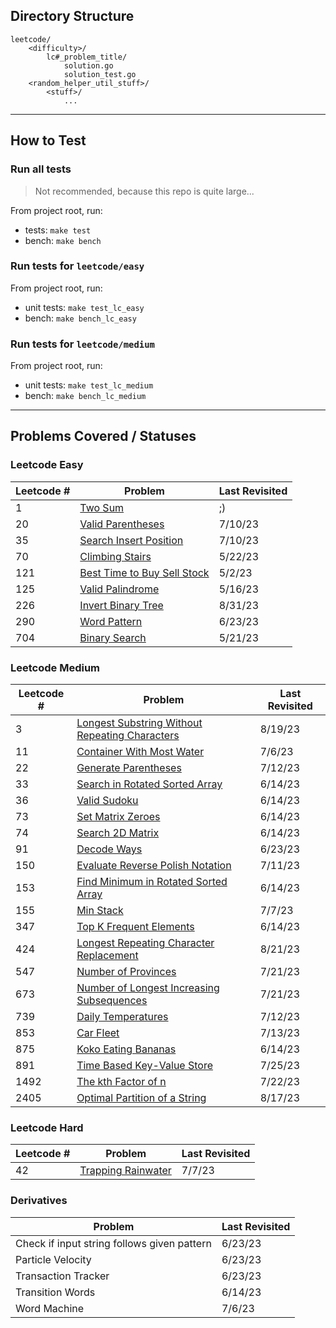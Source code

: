 ## Directory Structure
    leetcode/
        <difficulty>/
            lc#_problem_title/
                solution.go
                solution_test.go
        <random_helper_util_stuff>/
            <stuff>/
                ...

--- 
## How to Test
### Run all tests
> Not recommended, because this repo is quite large...

From project root, run:
* tests: `make test`
* bench: `make bench`

### Run tests for `leetcode/easy` 
From project root, run: 
* unit tests: `make test_lc_easy`
* bench: `make bench_lc_easy`

### Run tests for `leetcode/medium` 
From project root, run:
* unit tests: `make test_lc_medium`
* bench: `make bench_lc_medium`

---
## Problems Covered / Statuses 

### Leetcode Easy
| Leetcode # | Problem                                                                                       | Last Revisited |
|------------|-----------------------------------------------------------------------------------------------|----------------|
| 1          | [Two Sum](https://leetcode.com/problems/two-sum/)                                             | ;)             | 
| 20         | [Valid Parentheses](https://leetcode.com/problems/valid-parentheses/)                         | 7/10/23        |
| 35         | [Search Insert Position](https://leetcode.com/problems/search-insert-position/)               | 7/10/23        |
| 70         | [Climbing Stairs](https://leetcode.com/problems/climbing-stairs/)                             | 5/22/23        |
| 121        | [Best Time to Buy Sell Stock](https://leetcode.com/problems/best-time-to-buy-and-sell-stock/) | 5/2/23         |
| 125        | [Valid Palindrome](https://leetcode.com/problems/valid-palindrome/)                           | 5/16/23        |
| 226        | [Invert Binary Tree](https://leetcode.com/problems/invert-binary-tree/)                       | 8/31/23        |
| 290        | [Word Pattern](https://leetcode.com/problems/word-pattern/)                                   | 6/23/23        |
| 704        | [Binary Search](https://leetcode.com/problems/binary-search/)                                 | 5/21/23        |

### Leetcode Medium
| Leetcode # | Problem                                                                                                                         | Last Revisited |
|------------|---------------------------------------------------------------------------------------------------------------------------------|----------------|
| 3          | [Longest Substring Without Repeating Characters](https://leetcode.com/problems/longest-substring-without-repeating-characters/) | 8/19/23        | 
| 11         | [Container With Most Water](https://leetcode.com/problems/container-with-most-water/)                                           | 7/6/23         |
| 22         | [Generate Parentheses](https://leetcode.com/problems/generate-parentheses/)                                                     | 7/12/23        |
| 33         | [Search in Rotated Sorted Array](https://leetcode.com/problems/search-in-rotated-sorted-array/)                                 | 6/14/23        |
| 36         | [Valid Sudoku](https://leetcode.com/problems/valid-sudoku/)                                                                     | 6/14/23        |
| 73         | [Set Matrix Zeroes](https://leetcode.com/problems/set-matrix-zeroes/)                                                           | 6/14/23        |
| 74         | [Search 2D Matrix](https://leetcode.com/problems/search-a-2d-matrix/)                                                           | 6/14/23        |
| 91         | [Decode Ways](https://leetcode.com/problems/decode-ways/)                                                                       | 6/23/23        |
| 150        | [Evaluate Reverse Polish Notation](https://leetcode.com/problems/evaluate-reverse-polish-notation/)                             | 7/11/23        |
| 153        | [Find Minimum in Rotated Sorted Array](https://leetcode.com/problems/find-minimum-in-rotated-sorted-array/)                     | 6/14/23        |
| 155        | [Min Stack](https://leetcode.com/problems/min-stack/)                                                                           | 7/7/23         |
| 347        | [Top K Frequent Elements](https://leetcode.com/problems/top-k-frequent-elements/)                                               | 6/14/23        |
| 424        | [Longest Repeating Character Replacement](https://leetcode.com/problems/longest-repeating-character-replacement/)               | 8/21/23        |
| 547        | [Number of Provinces](https://leetcode.com/problems/number-of-provinces/)                                                       | 7/21/23        |
| 673        | [Number of Longest Increasing Subsequences](https://leetcode.com/problems/number-of-longest-increasing-subsequence/)            | 7/21/23        |
| 739        | [Daily Temperatures](https://leetcode.com/problems/daily-temperatures/)                                                         | 7/12/23        |
| 853        | [Car Fleet](https://leetcode.com/problems/car-fleet/)                                                                           | 7/13/23        |
| 875        | [Koko Eating Bananas](https://leetcode.com/problems/koko-eating-bananas/)                                                       | 6/14/23        |
| 891        | [Time Based Key-Value Store](https://leetcode.com/problems/time-based-key-value-store/)                                         | 7/25/23        |
| 1492       | [The kth Factor of n ](https://leetcode.com/problems/the-kth-factor-of-n/)                                                      | 7/22/23        |
| 2405       | [Optimal Partition of a String](https://leetcode.com/problems/optimal-partition-of-string/)                                     | 8/17/23        |



### Leetcode Hard
| Leetcode # | Problem                                                                   | Last Revisited |
|------------|---------------------------------------------------------------------------|----------------|
| 42         | [Trapping Rainwater](https://leetcode.com/problems/trapping-rain-water/)  | 7/7/23         |

### Derivatives
| Problem                                     | Last Revisited | 
|---------------------------------------------|----------------|
| Check if input string follows given pattern | 6/23/23        |
| Particle Velocity                           | 6/23/23        |
| Transaction Tracker                         | 6/23/23        |
| Transition Words                            | 6/14/23        |
| Word Machine                                | 7/6/23         |